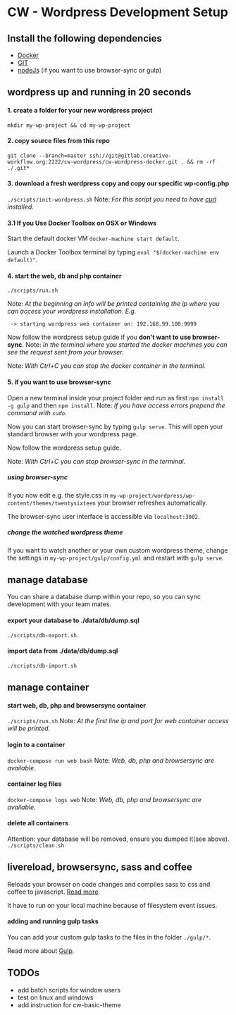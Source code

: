 # CW - Wordpress Development Setup

## Install the following dependencies
  * [Docker](https://docs.docker.com/engine/installation)
  * [GIT](https://git-scm.com/book/en/v2/Getting-Started-Installing-Git)
  * [nodeJs](https://nodejs.org) (if you want to use browser-sync or gulp)


## wordpress up and running in 20 seconds

#### 1. create a folder for your new wordpress project
``mkdir my-wp-project && cd my-wp-project``

#### 2. copy source files from this repo
``git clone --branch=master ssh://git@gitlab.creative-workflow.org:2222/cw-wordpress/cw-wordpress-docker.git . && rm -rf ./.git*``

#### 3. download a fresh wordpress copy and copy our specific wp-config.php
``./scripts/init-wordpress.sh`` Note: *For this script you need to have [curl](https://curl.haxx.se/) installed.*

#### 3.1 If you Use Docker Toolbox  on OSX or Windows
Start the default docker VM ``docker-machine start default``.

Launch a Docker Toolbox terminal by typing ``eval "$(docker-machine env default)"``.

#### 4. start the web, db and php container
``./scripts/run.sh``

Note: *At the beginning an info will be printed containing the ip where you can access your wordpress installation. E.g.*

```
 -> starting wordpress web container on: 192.168.99.100:9999
 ```

 Now follow the wordpress setup guide if you **don't want to use browser-sync**. Note: *In the terminal where you started the docker machines you can see the request sent from your browser.*

 Note: *With Ctrl+C you can stop the docker container in the terminal.*

#### 5. if you want to use browser-sync
Open a new terminal inside your project folder and run as first ``npm install -g gulp`` and then ``npm install``. Note: *If you have access errors prepend the command with ``sudo``.*

Now you can start browser-sync by typing ``gulp serve``. This will open your standard browser with your wordpress page.

Now follow the wordpress setup guide.

Note: *With Ctrl+C you can stop browser-sync in the terminal.*

##### using browser-sync

If you now edit e.g. the style.css in ``my-wp-project/wordpress/wp-content/themes/twentysixteen`` your browser refreshes automatically.

The browser-sync user interface is accessible via ``localhost:3002``.

##### change the watched wordpress theme

If you want to watch another or your own custom wordpress theme, change the settings in ``my-wp-project/gulp/config.yml`` and restart with ``gulp serve``.

## manage database
You can share a database dump within your repo, so you can sync development with your team mates.
#### export your database to ./data/db/dump.sql
``./scripts/db-export.sh``

#### import data from ./data/db/dump.sql
``./scripts/db-import.sh``

## manage container
#### start web, db, php and browsersync container
``./scripts/run.sh`` Note: *At the first line ip and port for web container access will be printed.*

#### login to a container
``docker-compose run web bash`` Note: *Web, db, php and browsersync are available.*

#### container log files
``docker-compose logs web`` Note: *Web, db, php and browsersync are available.*

#### delete all containers
Attention: your database will be removed, ensure you dumped it(see above).
``./scripts/clean.sh``

## livereload, browsersync, sass and coffee
Reloads your browser on code changes and compiles sass to css and coffee to javascript. [Read more](https://www.browsersync.io/).

It have to run on your local machine because of filesystem event issues.

#### adding and running gulp tasks
You can add your custom gulp tasks to the files in the folder ``./gulp/*``.

Read more about [Gulp](https://github.com/gulpjs/gulp/blob/master/docs/API.md).

## TODOs
  * add batch scripts for window users
  * test on linux and windows
  * add instruction for cw-basic-theme
